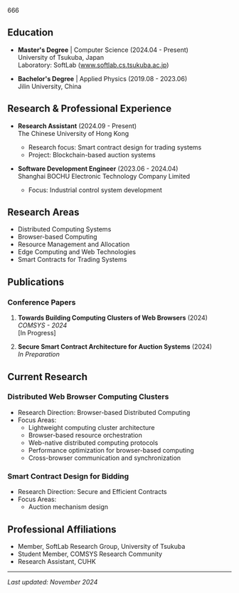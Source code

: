 666
## Education

- **Master's Degree** | Computer Science (2024.04 - Present)  
  University of Tsukuba, Japan  
  Laboratory: SoftLab (www.softlab.cs.tsukuba.ac.jp)

- **Bachelor's Degree** | Applied Physics (2019.08 - 2023.06)  
  Jilin University, China

## Research & Professional Experience

- **Research Assistant** (2024.09 - Present)  
  The Chinese University of Hong Kong  
  - Research focus: Smart contract design for trading systems
  - Project: Blockchain-based auction systems

- **Software Development Engineer** (2023.06 - 2024.04)  
  Shanghai BOCHU Electronic Technology Company Limited  
  - Focus: Industrial control system development

## Research Areas
- Distributed Computing Systems
- Browser-based Computing
- Resource Management and Allocation
- Edge Computing and Web Technologies
- Smart Contracts for Trading Systems

## Publications

### Conference Papers
1. **Towards Building Computing Clusters of Web Browsers** (2024)  
   *COMSYS - 2024*  
   [In Progress]

2. **Secure Smart Contract Architecture for Auction Systems** (2024)  
   *In Preparation*  

## Current Research

### Distributed Web Browser Computing Clusters
- Research Direction: Browser-based Distributed Computing
- Focus Areas:
  - Lightweight computing cluster architecture
  - Browser-based resource orchestration
  - Web-native distributed computing protocols
  - Performance optimization for browser-based computing
  - Cross-browser communication and synchronization

### Smart Contract Design for Bidding
- Research Direction: Secure and Efficient Contracts
- Focus Areas:
  - Auction mechanism design

## Professional Affiliations
- Member, SoftLab Research Group, University of Tsukuba
- Student Member, COMSYS Research Community
- Research Assistant, CUHK

---
*Last updated: November 2024*
